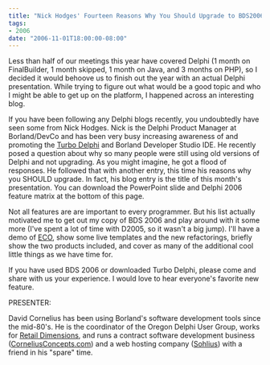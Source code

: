 ```yaml
---
title: "Nick Hodges' Fourteen Reasons Why You Should Upgrade to BDS2006"
tags:
- 2006
date: "2006-11-01T18:00:00-08:00"
---
```


Less than half of our meetings this year have covered Delphi (1 month on FinalBuilder, 1 month skipped, 1 month on Java, and 3 months on PHP), so I decided it would behoove us to finish out the year with an actual Delphi presentation.  While trying to figure out what would be a good topic and who I might be able to get up on the platform, I happened across an interesting blog.  

If you have been following any Delphi blogs recently, you undoubtedly have seen some from Nick Hodges.  Nick is the Delphi Product Manager at Borland/DevCo and has been very busy increasing awareness of and promoting the <a href="http://turboexplorer.com/delphi">Turbo Delphi</a> and Borland Developer Studio IDE.  He recently posed a question about why so many people were still using old versions of Delphi and not upgrading.  As you might imagine, he got a flood of responses.  He followed that with another entry, this time his reasons why you SHOULD upgrade.  In fact, his blog entry is the title of this month's presentation.  You can download the PowerPoint slide and Delphi 2006 feature matrix at the bottom of this page.

Not all features are are important to every programmer.  But his list actually motivated me to get out my copy of BDS 2006 and play around with it some more (I've spent a lot of time with D2005, so it wasn't a big jump).  I'll have a demo of <a href="http://corneliusconcepts.com/cms/weblink/goto/376">ECO</a>, show some live templates and the new refactorings, briefly show the two products included, and cover as many of the additional cool little things as we have time for.

If you have used BDS 2006 or downloaded Turbo Delphi, please come and share with us your experience.  I would love to hear everyone's favorite new feature.

PRESENTER:

David Cornelius has been using Borland's software development tools since the mid-80's. He is the coordinator of the Oregon Delphi User Group, works for [Retail Dimensions](http://retaildimensions.com), and runs a contract software development business ([CorneliusConcepts.com](http://corneliusconcepts.com)) and a web hosting company ([Sohlius](http://sohlius.com)) with a friend in his "spare" time.
